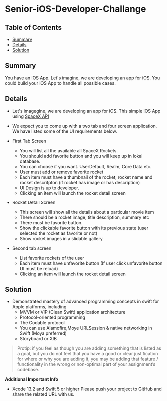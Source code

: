 # Senior-iOS-Developer-Challange
 
## Table of Contents
- [Summary](#summary)
- [Details](#details)
- [Solution](#solution)

## Summary
You have an iOS App. Let's imagine, we are developing an app for iOS. You could build your iOS App to handle all possible cases.

## Details
- Let's imagegine, we are developing an app for iOS. This simple iOS App using [SpaceX API](https://github.com/r-spacex/SpaceX-API) 
- We expect you to come up with a two tab and four screen application. We have listed some of the UI requirements below.

- First Tab Screen 
  - You will list all the available all SpaceX Rockets.
  - You should add favorite button and you will keep up in lokal database. 
  - You can choose if you want. UserDefault, Realm, Core Data etc.
  - User must add or remove favorite rocket
  - Each item must have a thumbnail of the rocket, rocket name and rocket descritpton (if rocket has image or has description)
  - UI Design is up to developer.
  - Clicking an item will launch the rocket detail screen

- Rocket Detail Screen
  -  This screen will show all the details about a particular movie item
  -  There should be a rocket image, title description, summary etc
  -  There must be favorite button. 
  -  Show the clickable favorite button with its previous state (user selected the rocket as favorite or not)
  -  Show rocket images in a slidable gallery


- Second tab screen
  - List favorite rockets of the user
  - Each item must have unfavorite button (If user click unfavorite button UI must be reload)
  - Clicking an item will launch the rocket detail screen
 
## Solution
- Demonstrated mastery of advanced programming concepts in swift for Apple platforms, including
	- MVVM or VIP (Clean Swift) application architecture
	- Protocol-oriented programming 
	- The Codable protocol 
	- You can use Alamofire,Moye URLSession & native networking in Swift (Moya preferred) 
	- Storyboard or XIB

> Protip: if you feel as though you are adding something that is listed as a goal, but you do not feel that you have a good or clear justification for where or why you are adding it, you may be adding that feature / functionality in the wrong or non-optimal part of your assignment’s codebase.
 
 **Additional Important Info**
- Xcode 13.2 and Swift 5 or higher
Please push your project to GitHub and share the related URL with us.  

